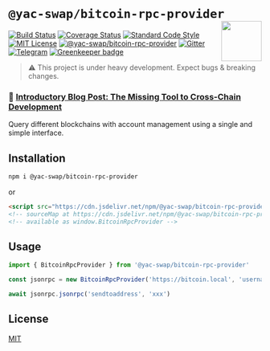 # `@yac-swap/bitcoin-rpc-provider` <img align="right" src="https://raw.githubusercontent.com/liquality/chainabstractionlayer/master/liquality-logo.png" height="80px" />

[![Build Status](https://travis-ci.com/liquality/chainabstractionlayer.svg?branch=master)](https://travis-ci.com/liquality/chainabstractionlayer)
[![Coverage Status](https://coveralls.io/repos/github/liquality/chainabstractionlayer/badge.svg?branch=master)](https://coveralls.io/github/liquality/chainabstractionlayer?branch=master)
[![Standard Code Style](https://img.shields.io/badge/codestyle-standard-brightgreen.svg)](https://github.com/standard/standard)
[![MIT License](https://img.shields.io/badge/license-MIT-brightgreen.svg)](../../LICENSE.md)
[![@yac-swap/bitcoin-rpc-provider](https://img.shields.io/npm/dt/@yac-swap/bitcoin-rpc-provider.svg)](https://npmjs.com/package/@yac-swap/bitcoin-rpc-provider)
[![Gitter](https://img.shields.io/gitter/room/liquality/Lobby.svg)](https://gitter.im/liquality/Lobby?source=orgpage)
[![Telegram](https://img.shields.io/badge/chat-on%20telegram-blue.svg)](https://t.me/Liquality) [![Greenkeeper badge](https://badges.greenkeeper.io/liquality/chainabstractionlayer.svg)](https://greenkeeper.io/)

> :warning: This project is under heavy development. Expect bugs & breaking changes.

### :pencil: [Introductory Blog Post: The Missing Tool to Cross-Chain Development](https://medium.com/liquality/the-missing-tool-to-cross-chain-development-2ebfe898efa1)

Query different blockchains with account management using a single and simple interface.

## Installation

```bash
npm i @yac-swap/bitcoin-rpc-provider
```

or

```html
<script src="https://cdn.jsdelivr.net/npm/@yac-swap/bitcoin-rpc-provider@0.2.3/dist/bitcoin-rpc-provider.min.js"></script>
<!-- sourceMap at https://cdn.jsdelivr.net/npm/@yac-swap/bitcoin-rpc-provider@0.2.3/dist/bitcoin-rpc-provider.min.js.map -->
<!-- available as window.BitcoinRpcProvider -->
```

## Usage

```js
import { BitcoinRpcProvider } from '@yac-swap/bitcoin-rpc-provider'

const jsonrpc = new BitcoinRpcProvider('https://bitcoin.local', 'username', 'password')

await jsonrpc.jsonrpc('sendtoaddress', 'xxx')
```

## License

[MIT](../../LICENSE.md)
